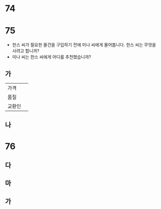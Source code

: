 # 74

# 75
* 한스 씨가 필요한 물건을 구입하기 전에 미나 씨에게 물어봅니다. 한스 씨는 무엇을 사려고 합니까?
* 미나 씨는 한스 씨에게 어디를 추천했습니까?
## 가
|     |     |
| --- | --- |
| 가격  |     |
| 품질  |     |
| 교환인 |     |
## 나
# 76
## 다
## 마
## 가
